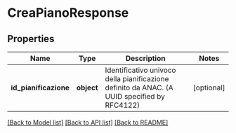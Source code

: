 # CreaPianoResponse

## Properties
Name | Type | Description | Notes
------------ | ------------- | ------------- | -------------
**id_pianificazione** | **object** | Identificativo univoco della pianificazione definito da ANAC. (A UUID specified by RFC4122) | [optional] 

[[Back to Model list]](../README.md#documentation-for-models) [[Back to API list]](../README.md#documentation-for-api-endpoints) [[Back to README]](../README.md)

